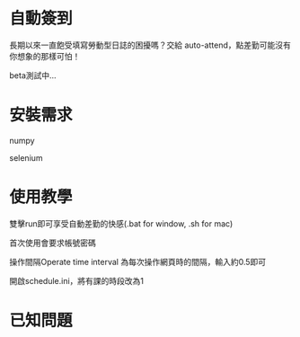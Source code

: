 # 自動簽到

長期以來一直飽受填寫勞動型日誌的困擾嗎？交給 auto-attend，點差勤可能沒有你想象的那樣可怕！

beta測試中...


# 安裝需求

numpy

selenium

# 使用教學

雙擊run即可享受自動差勤的快感(.bat for window, .sh for mac)

首次使用會要求帳號密碼

操作間隔Operate time interval 為每次操作網頁時的間隔，輸入約0.5即可

開啟schedule.ini，將有課的時段改為1

# 已知問題
